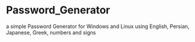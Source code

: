# Password_Generator
a simple Password Generator for Windows and Linux using English, Persian, Japanese, Greek, numbers and signs
